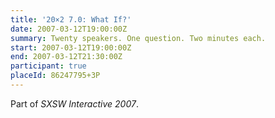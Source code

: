 ```yaml
---
title: '20×2 7.0: What If?'
date: 2007-03-12T19:00:00Z
summary: Twenty speakers. One question. Two minutes each.
start: 2007-03-12T19:00:00Z
end: 2007-03-12T21:30:00Z
participant: true
placeId: 86247795+3P
---
```

Part of *SXSW Interactive 2007*.
